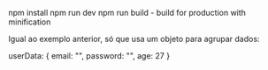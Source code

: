 npm install
npm run dev
npm run build - build for production with minification



Igual ao exemplo anterior, só que usa um objeto para agrupar dados:

userData: {
  email: "",
  password: "",
  age: 27
}